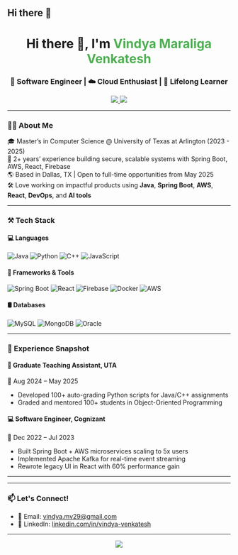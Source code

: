 ## Hi there 👋
<h1 align="center">Hi there 👋, I'm <span style="color:#4CAF50;">Vindya Maraliga Venkatesh</span></h1>
<h3 align="center">🚀 Software Engineer | ☁️ Cloud Enthusiast | 🧠 Lifelong Learner</h3>

<p align="center">
  <a href="https://www.linkedin.com/in/vindya-venkatesh">
    <img src="https://img.shields.io/badge/LinkedIn-vindya--venkatesh-blue?style=for-the-badge&logo=linkedin" />
  </a>
  <a href="mailto:vindya.mv29@gmail.com">
    <img src="https://img.shields.io/badge/Gmail-vindya.mv29@gmail.com-D14836?style=for-the-badge&logo=gmail&logoColor=white" />
  </a>
  
</p>

---

### 🧑‍💻 About Me

🎓 Master’s in Computer Science @ University of Texas at Arlington (2023 - 2025)  
💼 2+ years’ experience building secure, scalable systems with Spring Boot, AWS, React, Firebase  
🌎 Based in Dallas, TX | Open to full-time opportunities from May 2025  
🛠️ Love working on impactful products using **Java**, **Spring Boot**, **AWS**, **React**, **DevOps**, and **AI tools**  


---

### ⚒️ Tech Stack

#### 💻 Languages  
![Java](https://img.shields.io/badge/Java-ED8B00?style=flat&logo=java&logoColor=white)
![Python](https://img.shields.io/badge/Python-3776AB?style=flat&logo=python&logoColor=white)
![C++](https://img.shields.io/badge/C++-00599C?style=flat&logo=c%2B%2B&logoColor=white)
![JavaScript](https://img.shields.io/badge/JavaScript-F7DF1E?style=flat&logo=javascript&logoColor=black)

#### 🧰 Frameworks & Tools  
![Spring Boot](https://img.shields.io/badge/Spring%20Boot-6DB33F?style=flat&logo=spring-boot&logoColor=white)
![React](https://img.shields.io/badge/React-20232A?style=flat&logo=react&logoColor=61DAFB)
![Firebase](https://img.shields.io/badge/Firebase-FFCA28?style=flat&logo=firebase&logoColor=black)
![Docker](https://img.shields.io/badge/Docker-2496ED?style=flat&logo=docker&logoColor=white)
![AWS](https://img.shields.io/badge/AWS-232F3E?style=flat&logo=amazon-aws&logoColor=white)

#### 🛢️ Databases  
![MySQL](https://img.shields.io/badge/MySQL-005C84?style=flat&logo=mysql&logoColor=white)
![MongoDB](https://img.shields.io/badge/MongoDB-47A248?style=flat&logo=mongodb&logoColor=white)
![Oracle](https://img.shields.io/badge/Oracle-F80000?style=flat&logo=oracle&logoColor=white)

---



### 💼 Experience Snapshot

#### 🏫 Graduate Teaching Assistant, UTA  
📅 Aug 2024 – May 2025  
- Developed 100+ auto-grading Python scripts for Java/C++ assignments  
- Graded and mentored 100+ students in Object-Oriented Programming

#### 💻 Software Engineer, Cognizant  
📅 Dec 2022 – Jul 2023  
- Built Spring Boot + AWS microservices scaling to 5x users  
- Implemented Apache Kafka for real-time event streaming  
- Rewrote legacy UI in React with 60% performance gain

---


---

### 📫 Let's Connect!

- 💌 Email: [vindya.mv29@gmail.com](mailto:vindya.mv29@gmail.com)  
- 💼 LinkedIn: [linkedin.com/in/vindya-venkatesh](https://linkedin.com/in/vindya-venkatesh)  

---

<div align="center">
  <img src="https://readme-typing-svg.demolab.com?font=Fira+Code&size=20&pause=1000&color=8B5CF6&center=true&vCenter=true&width=435&lines=Thanks+for+visiting!+💻;Feel+free+to+connect+with+me+👋" />
</div>



<!--
**vindya29/vindya29** is a ✨ _special_ ✨ repository because its `README.md` (this file) appears on your GitHub profile.

Here are some ideas to get you started:

- 🔭 I’m currently working on ...
- 🌱 I’m currently learning ...
- 👯 I’m looking to collaborate on ...
- 🤔 I’m looking for help with ...
- 💬 Ask me about ...
- 📫 How to reach me: ...
- 😄 Pronouns: ...
- ⚡ Fun fact: ...
-->
